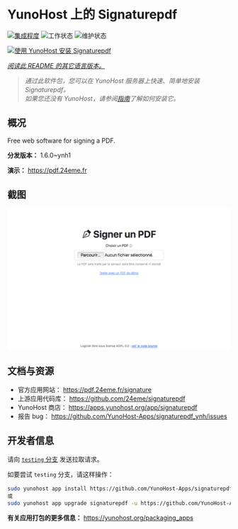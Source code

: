 <!--
注意：此 README 由 <https://github.com/YunoHost/apps/tree/master/tools/readme_generator> 自动生成
请勿手动编辑。
-->

# YunoHost 上的 Signaturepdf

[![集成程度](https://dash.yunohost.org/integration/signaturepdf.svg)](https://ci-apps.yunohost.org/ci/apps/signaturepdf/) ![工作状态](https://ci-apps.yunohost.org/ci/badges/signaturepdf.status.svg) ![维护状态](https://ci-apps.yunohost.org/ci/badges/signaturepdf.maintain.svg)

[![使用 YunoHost 安装 Signaturepdf](https://install-app.yunohost.org/install-with-yunohost.svg)](https://install-app.yunohost.org/?app=signaturepdf)

*[阅读此 README 的其它语言版本。](./ALL_README.md)*

> *通过此软件包，您可以在 YunoHost 服务器上快速、简单地安装 Signaturepdf。*  
> *如果您还没有 YunoHost，请参阅[指南](https://yunohost.org/install)了解如何安装它。*

## 概况

Free web software for signing a PDF.

**分发版本：** 1.6.0~ynh1

**演示：** <https://pdf.24eme.fr>

## 截图

![Signaturepdf 的截图](./doc/screenshots/screenshot.png)

## 文档与资源

- 官方应用网站： <https://pdf.24eme.fr/signature>
- 上游应用代码库： <https://github.com/24eme/signaturepdf>
- YunoHost 商店： <https://apps.yunohost.org/app/signaturepdf>
- 报告 bug： <https://github.com/YunoHost-Apps/signaturepdf_ynh/issues>

## 开发者信息

请向 [`testing` 分支](https://github.com/YunoHost-Apps/signaturepdf_ynh/tree/testing) 发送拉取请求。

如要尝试 `testing` 分支，请这样操作：

```bash
sudo yunohost app install https://github.com/YunoHost-Apps/signaturepdf_ynh/tree/testing --debug
或
sudo yunohost app upgrade signaturepdf -u https://github.com/YunoHost-Apps/signaturepdf_ynh/tree/testing --debug
```

**有关应用打包的更多信息：** <https://yunohost.org/packaging_apps>
